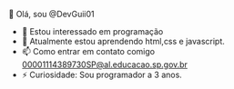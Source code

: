 👋 Olá, sou @DevGuii01
- 👀 Estou interessado em programação
- 🌱 Atualmente estou aprendendo html,css e javascript.
- 📫 Como entrar em contato comigo 00001114389730SP@al.educacao.sp.gov.br
- ⚡ Curiosidade: Sou programador a 3 anos.
